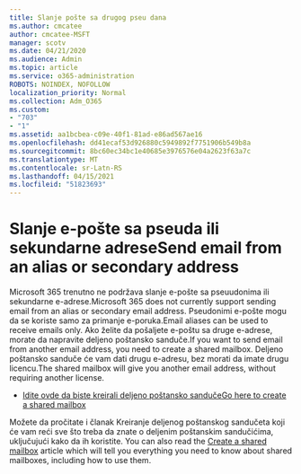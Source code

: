 ```yaml
---
title: Slanje pošte sa drugog pseu dana
ms.author: cmcatee
author: cmcatee-MSFT
manager: scotv
ms.date: 04/21/2020
ms.audience: Admin
ms.topic: article
ms.service: o365-administration
ROBOTS: NOINDEX, NOFOLLOW
localization_priority: Normal
ms.collection: Adm_O365
ms.custom:
- "703"
- "1"
ms.assetid: aa1bcbea-c09e-40f1-81ad-e86ad567ae16
ms.openlocfilehash: dd41ecaf53d926880c5949892f7751906b549b8a
ms.sourcegitcommit: 8bc60ec34bc1e40685e3976576e04a2623f63a7c
ms.translationtype: MT
ms.contentlocale: sr-Latn-RS
ms.lasthandoff: 04/15/2021
ms.locfileid: "51823693"
---
```

# <a name="send-email-from-an-alias-or-secondary-address"></a><span data-ttu-id="f05c8-102">Slanje e-pošte sa pseuda ili sekundarne adrese</span><span class="sxs-lookup"><span data-stu-id="f05c8-102">Send email from an alias or secondary address</span></span>

<span data-ttu-id="f05c8-103">Microsoft 365 trenutno ne podržava slanje e-pošte sa pseuudonima ili sekundarne e-adrese.</span><span class="sxs-lookup"><span data-stu-id="f05c8-103">Microsoft 365 does not currently support sending email from an alias or secondary email address.</span></span> <span data-ttu-id="f05c8-104">Pseudonimi e-pošte mogu da se koriste samo za primanje e-poruka.</span><span class="sxs-lookup"><span data-stu-id="f05c8-104">Email aliases can be used to receive emails only.</span></span> <span data-ttu-id="f05c8-105">Ako želite da pošaljete e-poštu sa druge e-adrese, morate da napravite deljeno poštansko sanduče.</span><span class="sxs-lookup"><span data-stu-id="f05c8-105">If you want to send email from another email address, you need to create a shared mailbox.</span></span> <span data-ttu-id="f05c8-106">Deljeno poštansko sanduče će vam dati drugu e-adresu, bez morati da imate drugu licencu.</span><span class="sxs-lookup"><span data-stu-id="f05c8-106">The shared mailbox will give you another email address, without requiring another license.</span></span>
  
- [<span data-ttu-id="f05c8-107">Idite ovde da biste kreirali deljeno poštansko sanduče</span><span class="sxs-lookup"><span data-stu-id="f05c8-107">Go here to create a shared mailbox</span></span>](https://portal.office.com/AdminPortal/Home#/AssistedGuide/addemailoptions)

<span data-ttu-id="f05c8-108">Možete da pročitate i članak Kreiranje deljenog poštanskog sandučeta koji će vam reći sve što treba da znate o deljenim poštanskim sandučićima, uključujući kako da ih koristite. [](https://docs.microsoft.com/microsoft-365/admin/email/create-a-shared-mailbox)</span><span class="sxs-lookup"><span data-stu-id="f05c8-108">You can also read the [Create a shared mailbox](https://docs.microsoft.com/microsoft-365/admin/email/create-a-shared-mailbox) article which will tell you everything you need to know about shared mailboxes, including how to use them.</span></span>